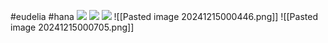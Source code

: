 #eudelia #hana 
**![](https://lh7-rt.googleusercontent.com/docsz/AD_4nXfCMN8AE1NX7DBx4DrryR_r24f_UbTQFro-bLc5zvBFYp9kD3-V2mGy7B_ICCDvW-bquZoCGmsHdrDay0VAgOQd1tYtdFc7La3gsmLHRu79RvLOtrCagtUj_dzuii_ws9lB0uLiug?key=ArE9gjGx41F-QdnnpTPqXmu4)**
**![](https://lh7-rt.googleusercontent.com/docsz/AD_4nXcpzupwA_OZ9fUCfr2-dOnvDmBrSZiKjlicWDZIQ_KR-g3aCxoIb0wq2GdlS7IYZlB8l8xLn6WCOeORvcEisBxO3JkVmOWpGqcDvUBeN_7miiLl2tdMg4SV7aBAkIpMEFnp3NsKSA?key=ArE9gjGx41F-QdnnpTPqXmu4)**
**![](https://lh7-rt.googleusercontent.com/docsz/AD_4nXcRCPHKxJ7MUIWTjqYx4nPcEKjDKAP6MDHq4qBrM0-Ht_kB8g8pQH1Siu6t1YpvJjofK18qCE-cFkQwA4CMvzTMjosIpAHJTuNQ8C2mi22XGPGQC4ajcLApUzYQHbDnvaDwL_If5w?key=ArE9gjGx41F-QdnnpTPqXmu4)**
![[Pasted image 20241215000446.png]]
![[Pasted image 20241215000705.png]]
